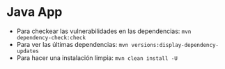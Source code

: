 # Java App

- Para checkear las vulnerabilidades en las dependencias: `mvn dependency-check:check`
- Para ver las últimas dependencias: `mvn versions:display-dependency-updates`
- Para hacer una instalación limpia: `mvn clean install -U`
